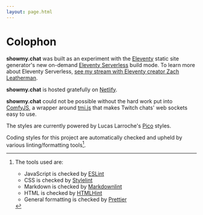 ```yaml
---
layout: page.html
---
```


# Colophon

**showmy.chat** was built as an experiment with the [Eleventy](https://11ty.dev) static site generator's new on-demand [Eleventy Serverless](https://www.11ty.dev/docs/plugins/serverless/) build mode. To learn more about Eleventy Serverless, [see my stream with Eleventy creator Zach Leatherman](https://someantics.dev/first-look-eleventy-serverless/).

**showmy.chat** is hosted gratefully on [Netlify](https://netlify.com).

**showmy.chat** could not be possible without the hard work put into [ComfyJS](https://github.com/instafluff/ComfyJS/), a wrapper around [tmi.js](https://tmijs.com/) that makes Twitch chats' web sockets easy to use.

The styles are currently powered by Lucas Larroche's [Pico](https://picocss.com/) styles.

Coding styles for this project are automatically checked and upheld by various linting/formatting tools[^1].

<!-- MD046 is useful, but reports a false positive for footnote-syntax as it's a non-standard md feature -->
<!-- markdownlint-disable MD046 -->

[^1]: The tools used are:

    - JavaScript is checked by [ESLint](https://eslint.org/)
    - CSS is checked by [Stylelint](https://stylelint.io/)
    - Markdown is checked by [Markdownlint](https://github.com/DavidAnson/markdownlint)
    - HTML is checked by [HTMLHint](https://htmlhint.com/)
    - General formatting is checked by [Prettier](https://prettier.io/)
